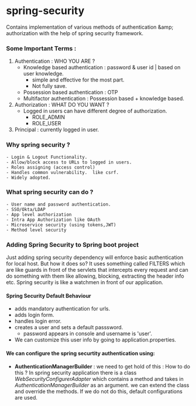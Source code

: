 # spring-security
Contains implementation of various methods of authentication &amp;amp; authorization with the help of spring security framework.


### Some Important Terms : 
1. Authentication :  WHO YOU ARE ? 
    - Knowledge based authentication : password & user id | based on user knowledge. 
        - simple and effective for the most part. 
        - Not fully save. 
    - Possession based authentication : OTP 
    - Multifactor authentication : Possession based + knowledge based. 
2. Authorization : WHAT DO YOU WANT ? 
    - Logged in users can have different degree of authorization.
        - ROLE_ADMIN
        - ROLE_USER
3. Principal : currently logged in user. 

### Why spring security ? 
    - Login & Logout Functionality.
    - Allow/block access to URLs to logged in users. 
    - Roles assigning (access control)
    - Handles common vulnerability.  like csrf. 
    - Widely adopted. 
  
### What spring security can do ?
    - User name and password authentication.
    - SSO/Okta/LDAP
    - App level authorization
    - Intra App Authorization like OAuth
    - Microservice security (using tokens,JWT)
    - Method level security
### Adding Spring Security to Spring boot project
Just adding spring security dependency will enforce basic authentication for local host. 
But how it does so? It uses something called FILTERS which are like guards in front of the servlets that intercepts every request and can do something with them like allowing, blocking, extracting the header info etc. 
Spring security is like a watchmen in front of our application. 

#### Spring Security Default Behaviour
- adds mandatory authentication for urls.
- adds login form.
- handles login error. 
- creates a user and sets a default passsword.  
    - password appears in console and username is 'user'.
- We can customize this user info by going to application.properties.

#### We can configure the spring securtity authentication using:
- **AuthenticationManagerBuilder** : we need to get hold of this : How to do this ? In spring security application there is a class *WebSecurityConfigurerAdapter* which contains a method and takes in *AuthenticationManagerBuilder* as an argument. we can extend the class and override the methods. If we do not do this, default configurations are used. 

